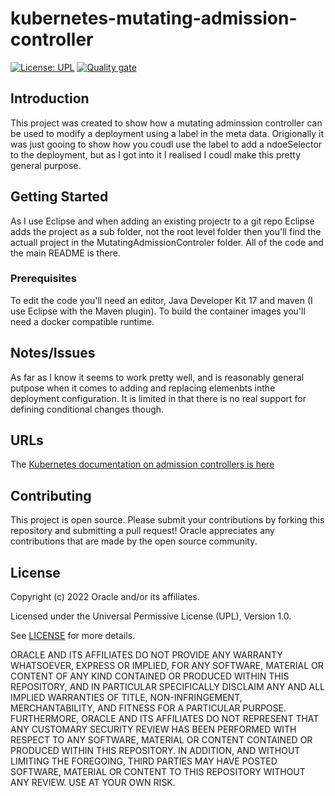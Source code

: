# kubernetes-mutating-admission-controller

[![License: UPL](https://img.shields.io/badge/license-UPL-green)](https://img.shields.io/badge/license-UPL-green) [![Quality gate](https://sonarcloud.io/api/project_badges/quality_gate?project=oracle-devrel_kubernetes-mutating-admission-controller)](https://sonarcloud.io/dashboard?id=oracle-devrel_kubernetes-mutating-admission-controller)


## Introduction
This project was created to show how a mutating adminssion controller can be used to modify a deployment using a label in the meta data. Origionally it was just gooing to show how you coudl use the label to add a ndoeSelector to the deployment, but as I got into it I realised I coudl make this pretty general purpose.

## Getting Started
As I use Eclipse and when adding an existing projectr to a git repo Eclipse adds the project as a sub folder, not the root level folder then you'll find the actuall project in the MutatingAdmissionControler folder. All of the code and the main README is there.

### Prerequisites
To edit the code you'll need an editor, Java Developer Kit 17 and maven (I use Eclipse with the Maven plugin). To build the container images you'll need a docker compatible runtime.

## Notes/Issues
As far as I know it seems to work pretty well, and is reasonably general putpose when it comes to adding and replacing elemenbts inthe deployment configuration. It is limited in that there is no real support for defining conditional changes though.

## URLs
The [Kubernetes documentation on admission controllers is here](https://kubernetes.io/docs/reference/access-authn-authz/admission-controllers/)

## Contributing
This project is open source.  Please submit your contributions by forking this repository and submitting a pull request!  Oracle appreciates any contributions that are made by the open source community.

## License
Copyright (c) 2022 Oracle and/or its affiliates.

Licensed under the Universal Permissive License (UPL), Version 1.0.

See [LICENSE](LICENSE) for more details.

ORACLE AND ITS AFFILIATES DO NOT PROVIDE ANY WARRANTY WHATSOEVER, EXPRESS OR IMPLIED, FOR ANY SOFTWARE, MATERIAL OR CONTENT OF ANY KIND CONTAINED OR PRODUCED WITHIN THIS REPOSITORY, AND IN PARTICULAR SPECIFICALLY DISCLAIM ANY AND ALL IMPLIED WARRANTIES OF TITLE, NON-INFRINGEMENT, MERCHANTABILITY, AND FITNESS FOR A PARTICULAR PURPOSE.  FURTHERMORE, ORACLE AND ITS AFFILIATES DO NOT REPRESENT THAT ANY CUSTOMARY SECURITY REVIEW HAS BEEN PERFORMED WITH RESPECT TO ANY SOFTWARE, MATERIAL OR CONTENT CONTAINED OR PRODUCED WITHIN THIS REPOSITORY. IN ADDITION, AND WITHOUT LIMITING THE FOREGOING, THIRD PARTIES MAY HAVE POSTED SOFTWARE, MATERIAL OR CONTENT TO THIS REPOSITORY WITHOUT ANY REVIEW. USE AT YOUR OWN RISK. 
